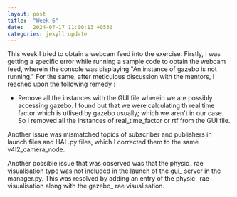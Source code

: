 ```yaml
---
layout: post
title:  "Week 6"
date:   2024-07-17 11:00:13 +0530
categories: jekyll update
---
```


This week I tried to obtain a webcam feed into the exercise. Firstly, I was getting a specific error while running a sample code to obtain the webcam feed, wherein the console was displaying 
"An instance of gazebo is not running." For the same, after meticulous discussion with the mentors, I reached upon the following remedy : 
* Remove all the instances with the GUI file wherein we are possibly accessing gazebo. I found out that we were calculating th real time factor which is utlised by gazebo usually; which we aren't in our case. So I removed all the instances of real_time_factor or rtf from the GUI file. 

Another issue was mismatched topics of subscriber and publishers in launch files and HAL.py files, which I corrected them to the same v4l2_camera_node.

Another possible issue that was observed was that the physic_ rae visualisation type was not included in the launch of the gui_ server in the manager.py. This was resolved by adding an entry of the physic_ rae visualisation along with the gazebo_ rae visualisation. 

